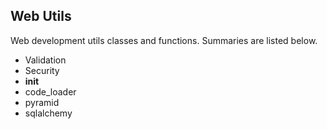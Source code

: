 Web Utils
------------

Web development utils classes and functions.
Summaries are listed below.

+ Validation
+ Security
+ __init__
+ code_loader
+ pyramid
+ sqlalchemy
